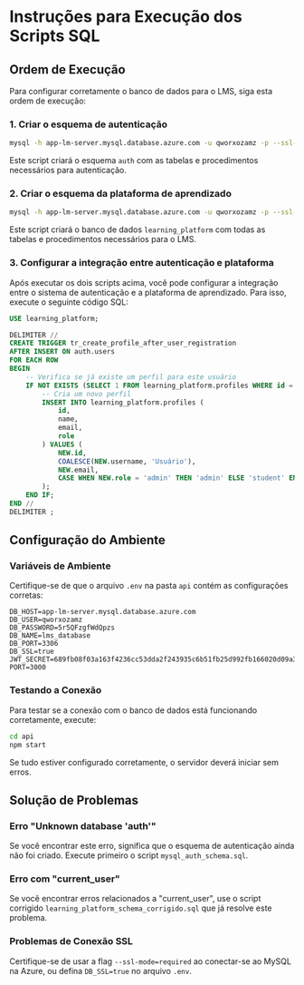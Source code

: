 # Instruções para Execução dos Scripts SQL

## Ordem de Execução

Para configurar corretamente o banco de dados para o LMS, siga esta ordem de execução:

### 1. Criar o esquema de autenticação

```bash
mysql -h app-lm-server.mysql.database.azure.com -u qworxozamz -p --ssl-mode=required < SQL/mysql_auth_schema.sql
```

Este script criará o esquema `auth` com as tabelas e procedimentos necessários para autenticação.

### 2. Criar o esquema da plataforma de aprendizado

```bash
mysql -h app-lm-server.mysql.database.azure.com -u qworxozamz -p --ssl-mode=required < SQL/learning_platform_schema_corrigido.sql
```

Este script criará o banco de dados `learning_platform` com todas as tabelas e procedimentos necessários para o LMS.

### 3. Configurar a integração entre autenticação e plataforma

Após executar os dois scripts acima, você pode configurar a integração entre o sistema de autenticação e a plataforma de aprendizado. Para isso, execute o seguinte código SQL:

```sql
USE learning_platform;

DELIMITER //
CREATE TRIGGER tr_create_profile_after_user_registration
AFTER INSERT ON auth.users
FOR EACH ROW
BEGIN
    -- Verifica se já existe um perfil para este usuário
    IF NOT EXISTS (SELECT 1 FROM learning_platform.profiles WHERE id = NEW.id) THEN
        -- Cria um novo perfil
        INSERT INTO learning_platform.profiles (
            id, 
            name, 
            email, 
            role
        ) VALUES (
            NEW.id, 
            COALESCE(NEW.username, 'Usuário'), 
            NEW.email, 
            CASE WHEN NEW.role = 'admin' THEN 'admin' ELSE 'student' END
        );
    END IF;
END //
DELIMITER ;
```

## Configuração do Ambiente

### Variáveis de Ambiente

Certifique-se de que o arquivo `.env` na pasta `api` contém as configurações corretas:

```
DB_HOST=app-lm-server.mysql.database.azure.com
DB_USER=qworxozamz
DB_PASSWORD=5r5QFzgfWdQpzs
DB_NAME=lms_database
DB_PORT=3306
DB_SSL=true
JWT_SECRET=689fb08f03a163f4236cc53dda2f243935c6b51fb25d992fb166020d09a3f837
PORT=3000
```

### Testando a Conexão

Para testar se a conexão com o banco de dados está funcionando corretamente, execute:

```bash
cd api
npm start
```

Se tudo estiver configurado corretamente, o servidor deverá iniciar sem erros.

## Solução de Problemas

### Erro "Unknown database 'auth'"

Se você encontrar este erro, significa que o esquema de autenticação ainda não foi criado. Execute primeiro o script `mysql_auth_schema.sql`.

### Erro com "current_user"

Se você encontrar erros relacionados a "current_user", use o script corrigido `learning_platform_schema_corrigido.sql` que já resolve este problema.

### Problemas de Conexão SSL

Certifique-se de usar a flag `--ssl-mode=required` ao conectar-se ao MySQL na Azure, ou defina `DB_SSL=true` no arquivo `.env`.
